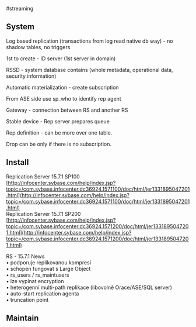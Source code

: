 #streaming 
## System

Log based replication (transactions from log read native db way) - no shadow tables, no triggers  
  
1st to create - ID server (1st server in domain)  
  
RSSD - system database contains (whole metadata, operational data, security information)  
  
Automatic materialization - create subscription  
  
From ASE side use sp_who to identify rep agent  
  
Gateway - connection between RS and another RS  
  
Stable device - Rep server prepares queue  
  
Rep definition - can be more over one table.  
  
Drop can be only if there is no subscription.


## Install

Replication Server 15.7.1 SP100 [http://infocenter.sybase.com/help/index.jsp?topic=/com.sybase.infocenter.dc36924.1571100/doc/html/jer1331895047201.html](http://infocenter.sybase.com/help/index.jsp?topic=/com.sybase.infocenter.dc36924.1571100/doc/html/jer1331895047201.html)  
Replication Server 15.7.1 SP200 [http://infocenter.sybase.com/help/index.jsp?topic=/com.sybase.infocenter.dc36924.1571200/doc/html/jer1331895047201.html](http://infocenter.sybase.com/help/index.jsp?topic=/com.sybase.infocenter.dc36924.1571200/doc/html/jer1331895047201.html)  
  
  
RS - 15.7.1 News  
• podporuje replikovanou kompresi  
• schopen fungovat s Large Object  
• rs_users / rs_maintusers  
• lze vypínat encryption  
• heterogenní multi-path replikace (libovolně Orace/ASE/SQL server)  
• auto-start replication agenta  
• truncation point


## Maintain

